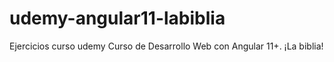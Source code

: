 # udemy-angular11-labiblia
Ejercicios curso udemy Curso de Desarrollo Web con Angular 11+. ¡La biblia!
